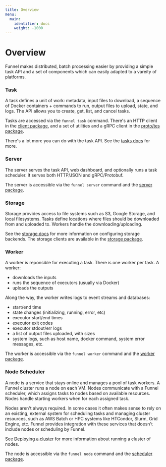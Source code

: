 ```yaml
---
title: Overview
menu:
  main:
    identifier: docs
    weight: -1000
---
```


# Overview

Funnel makes distributed, batch processing easier by providing a simple task API and a set of
components which can easily adapted to a vareity of platforms.

### Task

A task defines a unit of work: metadata, input files to download, a sequence of Docker containers + commands to run,
output files to upload, state, and logs. The API allows you to create, get, list, and cancel tasks.

Tasks are accessed via the `funnel task` command. There's an HTTP client in the [client package][clientpkg],
and a set of utilities and a gRPC client in the [proto/tes package][tespkg].

There's a lot more you can do with the task API. See the [tasks docs](/docs/tasks/) for more.

### Server

The server serves the task API, web dashboard, and optionally runs a task scheduler.
It serves both HTTP/JSON and gRPC/Protobuf.

The server is accessible via the `funnel server` command and the [server package][serverpkg].

### Storage

Storage provides access to file systems such as S3, Google Storage, and local filesystems.
Tasks define locations where files should be downloaded from and uploaded to. Workers handle
the downloading/uploading.

See the [storage docs](/docs/storage/) for more information on configuring storage backends.
The storage clients are available in the [storage package][storagepkg].

### Worker

A worker is reponsible for executing a task. There is one worker per task. A worker:

- downloads the inputs
- runs the sequence of executors (usually via Docker)
- uploads the outputs

Along the way, the worker writes logs to event streams and databases:

- start/end time
- state changes (initializing, running, error, etc)
- executor start/end times
- executor exit codes
- executor stdout/err logs
- a list of output files uploaded, with sizes
- system logs, such as host name, docker command, system error messages, etc.

The worker is accessible via the `funnel worker` command and the [worker package][workerpkg].

### Node Scheduler

A node is a service that stays online and manages a pool of task workers. A Funnel cluster
runs a node on each VM. Nodes communicate with a Funnel scheduler, which assigns tasks
to nodes based on available resources. Nodes handle starting workers when for each assigned
task.

Nodes aren't always required. In some cases it often makes sense to rely on an existing,
external system for scheduling tasks and managing cluster resources, such as AWS Batch
or HPC systems like HTCondor, Slurm, Grid Engine, etc. Funnel provides integration with
these services that doesn't include nodes or scheduling by Funnel.

See [Deploying a cluster](/docs/compute/deployment/) for more information about running a cluster of nodes.

The node is accessible via the `funnel node` command and the [scheduler package][schedpkg].

[tes]: https://github.com/ga4gh/task-execution-schemas
[serverpkg]: https://github.com/ohsu-comp-bio/funnel/tree/master/server
[workerpkg]: https://github.com/ohsu-comp-bio/funnel/tree/master/worker
[schedpkg]: https://github.com/ohsu-comp-bio/funnel/tree/master/compute/scheduler
[clientpkg]: https://github.com/ohsu-comp-bio/funnel/tree/master/client
[tespkg]: https://github.com/ohsu-comp-bio/funnel/tree/master/proto/tes
[storagepkg]: https://github.com/ohsu-comp-bio/funnel/tree/master/storage
